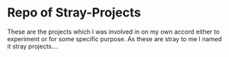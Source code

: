 # Repo of Stray-Projects
These are the projects which I was involved in on my own accord either to experiment or for some specific purpose.
As these are stray to me I named it stray projects.... 
